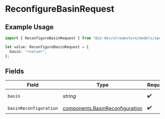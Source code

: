 # ReconfigureBasinRequest

## Example Usage

```typescript
import { ReconfigureBasinRequest } from "@s2-dev/streamstore/models/operations";

let value: ReconfigureBasinRequest = {
  basin: "<value>",
};
```

## Fields

| Field                                                                              | Type                                                                               | Required                                                                           | Description                                                                        |
| ---------------------------------------------------------------------------------- | ---------------------------------------------------------------------------------- | ---------------------------------------------------------------------------------- | ---------------------------------------------------------------------------------- |
| `basin`                                                                            | *string*                                                                           | :heavy_check_mark:                                                                 | Basin name.                                                                        |
| `basinReconfiguration`                                                             | [components.BasinReconfiguration](../../models/components/basinreconfiguration.md) | :heavy_check_mark:                                                                 | N/A                                                                                |